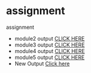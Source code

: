 # assignment
assignment
* module2 output [CLICK HERE](https://sumit8228.github.io/assignment/module2-solution/index.html)
* module3 output [CLICK HERE](https://sumit8228.github.io/assignment/module3-solution/index.html)
* module4 output [CLICK HERE](https://sumit8228.github.io/assignment/module4-solution/index.html)
* module5 output [CLICK HERE](https://sumit8228.github.io/assignment/module5-solution/index.html)
* New Output [Click here](https://nainsipatel.github.io/Assignment/index.html)
